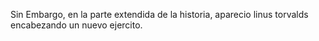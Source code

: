 
Sin Embargo, en la parte extendida de la historia, aparecio linus torvalds encabezando un nuevo ejercito.
